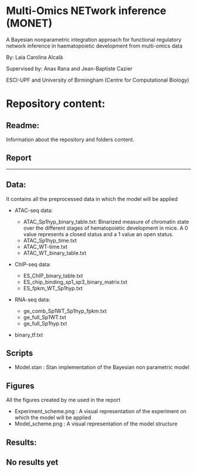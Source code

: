 # Multi-Omics NETwork inference (MONET)
A Bayesian nonparametric integration approach for functional regulatory network inference in haematopoietic development from multi-omics data

By: Laia Carolina Alcalà

Supervised by: Anas Rana and Jean-Baptiste Cazier

ESCI-UPF and University of Birmingham (Centre for Computational Biology)


# Repository content:
## Readme:
Information about the repository and folders content.

## Report
----

## Data:
It contains all the preprocessed data in which the model will be applied
- ATAC-seq data:
  - ATAC_Sp1hyp_binary_table.txt: Binarized measure of chromatin state over the different stages of hematopoietic development in mice. A 0 value represents a closed status and a 1 value an open status.
  - ATAC_Sp1hyp_time.txt
  - ATAC_WT-time.txt
  - ATAC_WT_binary_table.txt
- ChIP-seq data:
  - ES_ChIP_binary_table.txt
  - ES_chip_binding_sp1_sp3_binary_matrix.txt
  - ES_fpkm_WT_Sp1hyp.txt
- RNA-seq data:
  - ge_comb_Sp1WT_Sp1hyp_fpkm.txt
  - ge_full_Sp1WT.txt
  - ge_full_Sp1hyp.txt

- binary_tf.txt

## Scripts
- Model.stan : Stan implementation of the Bayesian non parametric model

## Figures
All the figures created by me used in the report
- Experiment_scheme.png : A visual representation of the experiment on which the model will be applied
- Model_scheme.png : A visual representation of the model structure

## Results:
No results yet
---

